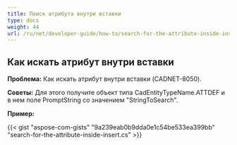 ```yaml
---
title: Поиск атрибута внутри вставки
type: docs
weight: 44
url: /ru/net/developer-guide/how-to/search-for-the-attribute-inside-insert/
---
```


## **Как искать атрибут внутри вставки**

**Проблема:** Как искать атрибут внутри вставки (CADNET-8050).

**Советы:** Для этого получите объект типа CadEntityTypeName.ATTDEF и в нем поле PromptString со значением "StringToSearch".

**Пример:**

{{< gist "aspose-com-gists" "9a239eab0b9dda0e1c54be533ea399bb" "search-for-the-attribute-inside-insert.cs" >}}
